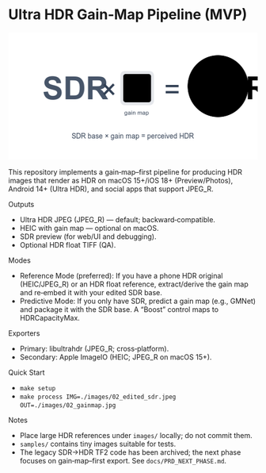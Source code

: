 Ultra HDR Gain‑Map Pipeline (MVP)
=================================

<p align="center">
  <img src="logo.png" alt="HDR Gain-Map Logo" width="512" height="256">
</p>

This repository implements a gain‑map–first pipeline for producing HDR images
that render as HDR on macOS 15+/iOS 18+ (Preview/Photos), Android 14+ (Ultra HDR),
and social apps that support JPEG_R.

Outputs
- Ultra HDR JPEG (JPEG_R) — default; backward‑compatible.
- HEIC with gain map — optional on macOS.
- SDR preview (for web/UI and debugging).
- Optional HDR float TIFF (QA).

Modes
- Reference Mode (preferred): If you have a phone HDR original (HEIC/JPEG_R) or
  an HDR float reference, extract/derive the gain map and re‑embed it with your
  edited SDR base.
- Predictive Mode: If you only have SDR, predict a gain map (e.g., GMNet) and
  package it with the SDR base. A “Boost” control maps to HDRCapacityMax.

Exporters
- Primary: libultrahdr (JPEG_R; cross‑platform).
- Secondary: Apple ImageIO (HEIC; JPEG_R on macOS 15+).

Quick Start
- `make setup`
- `make process IMG=./images/02_edited_sdr.jpeg OUT=./images/02_gainmap.jpg`

Notes
- Place large HDR references under `images/` locally; do not commit them.
- `samples/` contains tiny images suitable for tests.
- The legacy SDR→HDR TF2 code has been archived; the next phase focuses on
  gain‑map–first export. See `docs/PRD_NEXT_PHASE.md`.
